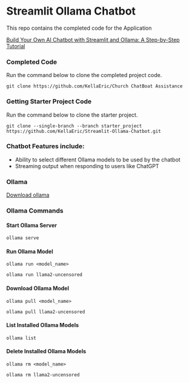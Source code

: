# Streamlit Ollama Chatbot

This repo contains the completed code for the Application

<a href="https://www.youtube./@kelaEric" target="_blank"> Build Your Own AI Chatbot with Streamlit and Ollama: A Step-by-Step Tutorial</a>

### Completed Code

Run the command below to clone the completed project code.

```
git clone https://github.com/KellaEric/Church ChatBoat Assistance
```

### Getting Starter Project Code

Run the command below to clone the starter project.

```
git clone --single-branch --branch starter_project https://github.com/KellaEric/Streamlit-Ollama-Chatbot.git
```

### Chatbot Features include:
- Ability to select different Ollama models to be used by the chatbot
- Streaming output when responding to users like ChatGPT

### Ollama 
<a href="https://ollama.com/download">Download ollama</a>

### Ollama Commands

#### Start Ollama Server
```
ollama serve
```

#### Run Ollama Model
```
ollama run <model_name>
```

```
ollama run llama2-uncensored
```

#### Download Ollama Model
```
ollama pull <model_name>
```

```
ollama pull llama2-uncensored
```

#### List Installed Ollama Models
```
ollama list
```

#### Delete Installed Ollama Models
```
ollama rm <model_name>
```

```
ollama rm llama2-uncensored
```